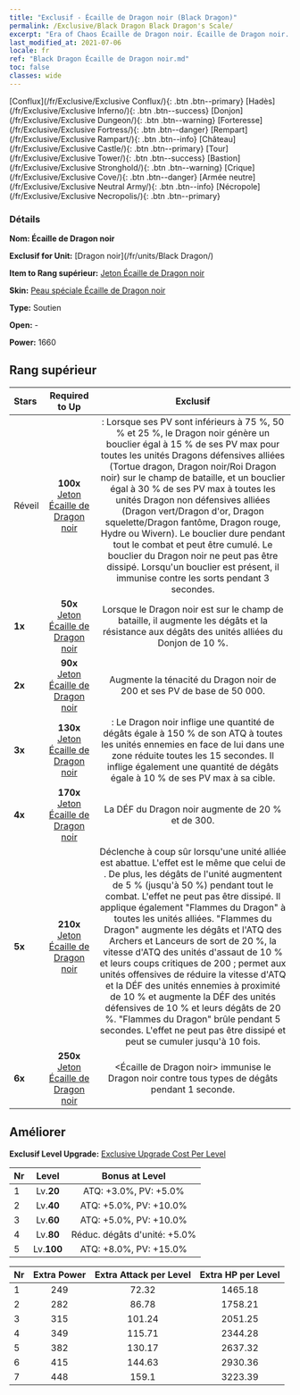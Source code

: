 ```yaml
---
title: "Exclusif - Écaille de Dragon noir (Black Dragon)"
permalink: /Exclusive/Black Dragon Black Dragon's Scale/
excerpt: "Era of Chaos Écaille de Dragon noir. Écaille de Dragon noir. Era of Chaos Exclusif Écaille de Dragon noir. Dragon noir Exclusif."
last_modified_at: 2021-07-06
locale: fr
ref: "Black Dragon Écaille de Dragon noir.md"
toc: false
classes: wide
---
```

 [Conflux](/fr/Exclusive/Exclusive Conflux/){: .btn .btn--primary} [Hadès](/fr/Exclusive/Exclusive Inferno/){: .btn .btn--success} [Donjon](/fr/Exclusive/Exclusive Dungeon/){: .btn .btn--warning} [Forteresse](/fr/Exclusive/Exclusive Fortress/){: .btn .btn--danger} [Rempart](/fr/Exclusive/Exclusive Rampart/){: .btn .btn--info} [Château](/fr/Exclusive/Exclusive Castle/){: .btn .btn--primary} [Tour](/fr/Exclusive/Exclusive Tower/){: .btn .btn--success} [Bastion](/fr/Exclusive/Exclusive Stronghold/){: .btn .btn--warning} [Crique](/fr/Exclusive/Exclusive Cove/){: .btn .btn--danger} [Armée neutre](/fr/Exclusive/Exclusive Neutral Army/){: .btn .btn--info} [Nécropole](/fr/Exclusive/Exclusive Necropolis/){: .btn .btn--primary} 

### Détails
 **Nom: Écaille de Dragon noir** 

 **Exclusif for Unit:** [Dragon noir](/fr/units/Black Dragon/) 

 **Item to Rang supérieur:** [Jeton Écaille de Dragon noir](/ItemsFR/con_993/)

 **Skin:** [Peau spéciale Écaille de Dragon noir](/ItemsFR/con_661/)

 **Type:** Soutien

 **Open:** -

 **Power:** 1660

## Rang supérieur

  |     Stars    |  Required to Up | Exclusif |
  |:-------------|:---------------:|:---------------:|
  |  Réveil  | **100x** [Jeton Écaille de Dragon noir](/ItemsFR/con_993/) | <Refuge de dragons> : Lorsque ses PV sont inférieurs à 75 %, 50 % et 25 %, le Dragon noir génère un bouclier égal à 15 % de ses PV max pour toutes les unités Dragons défensives alliées (Tortue dragon, Dragon noir/Roi Dragon noir) sur le champ de bataille, et un bouclier égal à 30 % de ses PV max à toutes les unités Dragon non défensives alliées (Dragon vert/Dragon d'or, Dragon squelette/Dragon fantôme, Dragon rouge, Hydre ou Wivern). Le bouclier dure pendant tout le combat et peut être cumulé. Le bouclier du Dragon noir ne peut pas être dissipé. Lorsqu'un bouclier est présent, il immunise contre les sorts pendant 3 secondes. |
  | **1x** <i class="fas fa-star"/> | **50x** [Jeton Écaille de Dragon noir](/ItemsFR/con_993/) | Lorsque le Dragon noir est sur le champ de bataille, il augmente les dégâts et la résistance aux dégâts des unités alliées du Donjon de 10 %. |
  | **2x** <i class="fas fa-star"/> | **90x** [Jeton Écaille de Dragon noir](/ItemsFR/con_993/) | Augmente la ténacité du Dragon noir de 200 et ses PV de base de 50 000. |
  | **3x** <i class="fas fa-star"/> | **130x** [Jeton Écaille de Dragon noir](/ItemsFR/con_993/) | <Souffle du Dragon magique> : Le Dragon noir inflige une quantité de dégâts égale à 150 % de son ATQ à toutes les unités ennemies en face de lui dans une zone réduite toutes les 15 secondes. Il inflige également une quantité de dégâts égale à 10 % de ses PV max à sa cible. |
  | **4x** <i class="fas fa-star"/> | **170x** [Jeton Écaille de Dragon noir](/ItemsFR/con_993/) | La DÉF du Dragon noir augmente de 20 % et de 300. |
  | **5x** <i class="fas fa-star"/> | **210x** [Jeton Écaille de Dragon noir](/ItemsFR/con_993/) | Déclenche à coup sûr <Rage du Dragon magique> lorsqu'une unité alliée est abattue. L'effet est le même que celui de <Souffle du Dragon magique>. De plus, les dégâts de l'unité augmentent de 5 % (jusqu'à 50 %) pendant tout le combat. L'effet ne peut pas être dissipé. Il applique également \"Flammes du Dragon\" à toutes les unités alliées. \"Flammes du Dragon\" augmente les dégâts et l'ATQ des Archers et Lanceurs de sort de 20 %, la vitesse d'ATQ des unités d'assaut de 10 % et leurs coups critiques de 200 ; permet aux unités offensives de réduire la vitesse d'ATQ et la DÉF des unités ennemies à proximité de 10 % et augmente la DÉF des unités défensives de 10 % et leurs dégâts de 20 %. \"Flammes du Dragon\" brûle pendant 5 secondes. L'effet ne peut pas être dissipé et peut se cumuler jusqu'à 10 fois. |
  | **6x** <i class="fas fa-star"/> | **250x** [Jeton Écaille de Dragon noir](/ItemsFR/con_993/) | <Écaille de Dragon noir> immunise le Dragon noir contre tous types de dégâts pendant 1 seconde. |


## Améliorer
 **Exclusif Level Upgrade:** [Exclusive Upgrade Cost Per Level](/Exclusive/ExclusiveUpgradeCostPerLevel/)

  |  Nr  |   Level  | Bonus at Level |
  |:-----|:--------:|:--------------:|
  | 1 | Lv.**20** | ATQ: +3.0%, PV: +5.0% |
  | 2 | Lv.**40** | ATQ: +5.0%, PV: +10.0% |
  | 3 | Lv.**60** | ATQ: +5.0%, PV: +10.0% |
  | 4 | Lv.**80** | Réduc. dégâts d'unité: +5.0% |
  | 5 | Lv.**100** | ATQ: +8.0%, PV: +15.0% |


  |  Nr  |  Extra Power | Extra Attack per Level | Extra HP per Level |
  |:-----|:--------:|:--------:|:--------:|
  | 1 | 249 | 72.32 | 1465.18 |
  | 2 | 282 | 86.78 | 1758.21 |
  | 3 | 315 | 101.24 | 2051.25 |
  | 4 | 349 | 115.71 | 2344.28 |
  | 5 | 382 | 130.17 | 2637.32 |
  | 6 | 415 | 144.63 | 2930.36 |
  | 7 | 448 | 159.1 | 3223.39 |


